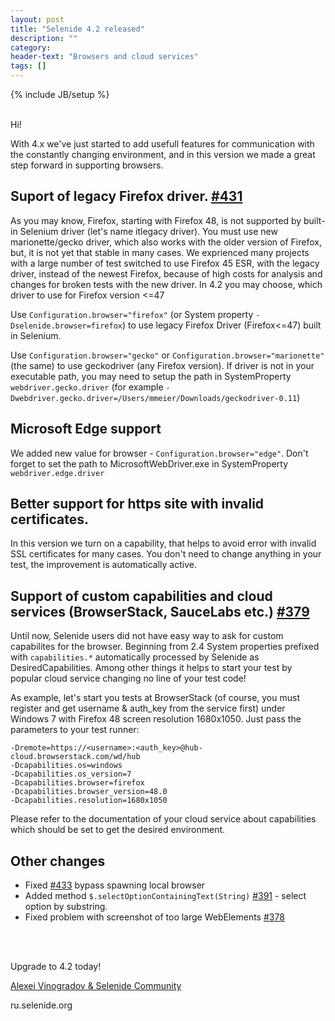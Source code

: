 ```yaml
---
layout: post
title: "Selenide 4.2 released"
description: ""
category:
header-text: "Browsers and cloud services"
tags: []
---
```


{% include JB/setup %}

<br/>
Hi!

With 4.х we've just started to add usefull features for communication with the constantly changing environment,
and in this version we made a great step forward in supporting browsers.  

## Suport of legacy Firefox driver. [#431](https://github.com/codeborne/selenide/issues/431)

As you may know, Firefox, starting with Firefox 48, is not supported by built-in Selenium driver
(let's name itlegacy driver). You must use new marionette/gecko driver, which also works with
the older version of Firefox, but, it is not yet that stable in many cases. We exprienced many projects
with a large number of test switched to use Firefox 45 ESR, with the legacy driver, instead of the newest
Firefox, because of high costs for analysis and changes for broken tests with the new driver.
In 4.2 you may choose, which driver to use for Firefox version <=47


Use `Configuration.browser="firefox"` (or System property `-Dselenide.browser=firefox`) 
to use legacy Firefox Driver (Firefox<=47) built in Selenium.

Use `Configuration.browser="gecko"` or `Configuration.browser="marionette"` (the same) 
to use geckodriver (any Firefox version). If driver is not in your executable path, you may need to
setup the path in SystemProperty `webdriver.gecko.driver` 
(for example `-Dwebdriver.gecko.driver=/Users/mmeier/Downloads/geckodriver-0.11`)

##  Microsoft Edge support

We added new value for browser - `Configuration.browser="edge"`. Don't forget to set the path to
MicrosoftWebDriver.exe in SystemProperty `webdriver.edge.driver`

## Better support for https site with invalid certificates. 

In this version we turn on a capability, that helps to avoid error with invalid SSL certificates for many cases.
You don't need to change anything in your test, the improvement is automatically active.


##  Support of custom capabilities and cloud services (BrowserStack, SauceLabs etc.) [#379](https://github.com/codeborne/selenide/issues/379)

Until now, Selenide users did not have easy way to ask for custom capabilites for the browser.
Beginning from 2.4 System properties prefixed with `capabilities.*` automatically processed by
Selenide as DesiredCapabilities.
Among other things it helps to start your test by popular cloud service changing no line of your test code!
  
As example, let's start you tests at BrowserStack (of course, you must register and get username & auth_key from the service first)
under Windows 7 with Firefox 48 screen resolution 1680х1050. Just pass the parameters to your test runner:

```
-Dremote=https://<username>:<auth_key>@hub-cloud.browserstack.com/wd/hub
-Dcapabilities.os=windows
-Dcapabilities.os_version=7
-Dcapabilities.browser=firefox
-Dcapabilities.browser_version=48.0
-Dcapabilities.resolution=1680x1050
```

Please refer to the documentation of your cloud service about capabilities which should be set to get the desired environment.

## Other changes

* Fixed [#433](https://github.com/codeborne/selenide/issues/433) bypass spawning local browser
* Added method `$.selectOptionContainingText(String)` [#391](https://github.com/codeborne/selenide/issues/391) - select option by substring.
* Fixed problem with screenshot of too large WebElements [#378](https://github.com/codeborne/selenide/issues/378)



<br/>
<br/>

Upgrade to 4.2 today!

[Alexei Vinogradov & Selenide Community](https://github.com/codeborne/selenide)

ru.selenide.org
